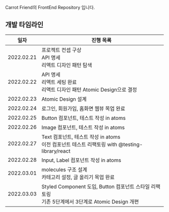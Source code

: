 Carrot Friend의 FrontEnd Repository 입니다.

## 개발 타임라인
|일자|진행 목록|
|:---:|---|
|2022.02.21|프로젝트 컨셉 구상<br/>API 명세<br/>리액트 디자인 패턴 탐색|
|2022.02.22|API 명세<br/>리액트 세팅 완료<br/>리액트 디자인 패턴 Atomic Design으로 결정|
|2022.02.23|Atomic Design 설계|
|2022.02.24|로그인, 회원가입, 홈화면 웹뷰 목업 완료|
|2022.02.25|Button 컴포넌트, 테스트 작성 in atoms|
|2022.02.26|Image 컴포넌트, 테스트 작성 in atoms|
|2022.02.27|Text 컴포넌트, 테스트 작성 in atoms<br/>이전 컴포넌트 테스트 리팩토링 with @testing-library/react|
|2022.02.28|Input, Label 컴포넌트 작성 in atoms|
|2022.03.01|molecules 구조 설계<br/>카테고리 설정, 글 올리기 목업 완료|
|2022.03.03|Styled Component 도입, Button 컴포넌트 스타일 리팩토링<br/>기존 5단계에서 3단계로 Atomic Design 개편|


